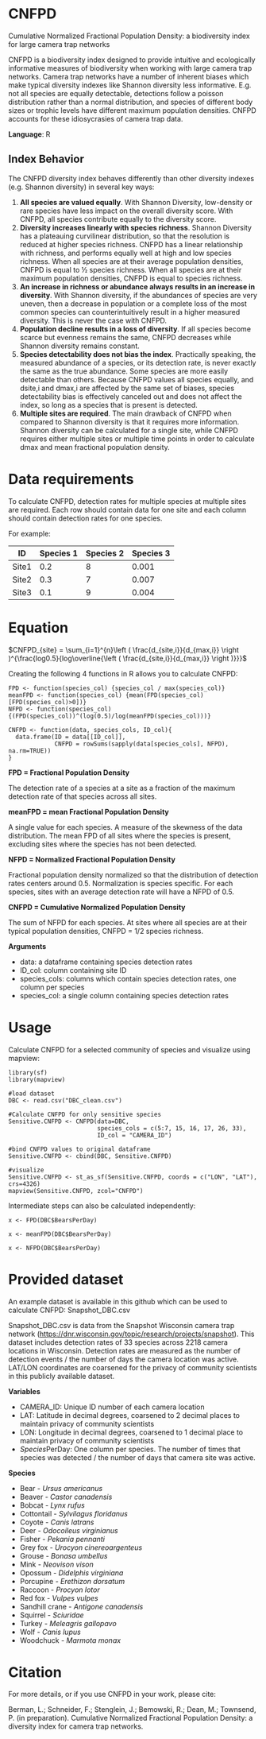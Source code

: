 # CNFPD 
Cumulative Normalized Fractional Population Density: a biodiversity index for large camera trap networks

CNFPD is a biodiversity index designed to provide intuitive and ecologically informative measures of biodiversity when working with large camera trap networks.
Camera trap networks have a number of inherent biases which make typical diversity indexes like Shannon diversity less informative. E.g. not all species are equally detectable, detections follow a poisson distribution rather than a normal distribution, and species of different body sizes or trophic levels have different maximum population densities. 
CNFPD accounts for these idiosycrasies of camera trap data.

**Language**: R



## Index Behavior
The CNFPD diversity index behaves differently than other diversity indexes (e.g. Shannon diversity) in several key ways:
1. **All species are valued equally**. With Shannon Diversity, low-density or rare species have less impact on the overall diversity score. With CNFPD, all species contribute equally to the diversity score.
2. **Diversity increases linearly with species richness**. Shannon Diversity has a plateauing curvilinear distribution, so that the resolution is reduced at higher species richness. CNFPD has a linear relationship with richness, and performs equally well at high and low species richness. When all species are at their average population densities, CNFPD is equal to ½ species richness. When all species are at their maximum population densities, CNFPD is equal to species richness. 
3. **An increase in richness or abundance always results in an increase in diversity**. With Shannon diversity, if the abundances of species are very uneven, then a decrease in population or a complete loss of the most common species can counterintuitively result in a higher measured diversity. This is never the case with CNFPD.
4. **Population decline results in a loss of diversity**. If all species become scarce but evenness remains the same, CNFPD decreases while Shannon diversity remains constant. 
5. **Species detectability does not bias the index**. Practically speaking, the measured abundance of a species, or its detection rate, is never exactly the same as the true abundance. Some species are more easily detectable than others. Because CNFPD values all species equally, and dsite,i and dmax,i are affected by the same set of biases, species detectability bias is effectively canceled out and does not affect the index, so long as a species that is present is detected. 
6. **Multiple sites are required**. The main drawback of CNFPD when compared to Shannon diversity is that it requires more information. Shannon diversity can be calculated for a single site, while CNFPD requires either multiple sites or multiple time points in order to calculate  dmax and mean fractional population density.



# Data requirements
To calculate CNFPD, detection rates for multiple species at multiple sites are required. 
Each row should contain data for one site and each column should contain detection rates for one species.

For example:

ID    | Species 1  | Species 2  | Species 3
----- | ---------- | ---------- | ---------
Site1 |  0.2       |  8         |  0.001
Site2 |  0.3       |  7         |  0.007
Site3 |  0.1       |  9         |  0.004




# Equation

$CNFPD_{site} = \sum_{i=1}^{n}\left ( \frac{d_{site,i}}{d_{max,i}} \right )^{\frac{log0.5}{log\overline{\left ( \frac{d_{site,i}}{d_{max,i}} \right )}}}$

Creating the following 4 functions in R allows you to calculate CNFPD:

```{r}
FPD <- function(species_col) {species_col / max(species_col)}
meanFPD <- function(species_col) {mean(FPD(species_col)[FPD(species_col)>0])}
NFPD <- function(species_col) {(FPD(species_col))^(log(0.5)/log(meanFPD(species_col)))}

CNFPD <- function(data, species_cols, ID_col){
  data.frame(ID = data[[ID_col]],
             CNFPD = rowSums(sapply(data[species_cols], NFPD), na.rm=TRUE))
}
```

**FPD = Fractional Population Density**

The detection rate of a species at a site as a fraction of the maximum detection rate of that species across all sites. 



**meanFPD = mean Fractional Population Density**

A single value for each species. A measure of the skewness of the data distribution. 
The mean FPD of all sites where the species is present, excluding sites where the species has not been detected.



**NFPD = Normalized Fractional Population Density**

Fractional population density normalized so that the distribution of detection rates centers around 0.5. 
Normalization is species specific. For each species, sites with an average detection rate will have a NFPD of 0.5. 



**CNFPD = Cumulative Normalized Population Density**

The sum of NFPD for each species. At sites where all species are at their typical population densities, CNFPD = 1/2 species richness.



**Arguments**
 + data:             a dataframe containing species detection rates
 + ID_col:           column containing site ID
 + species_cols:     columns which contain species detection rates, one column per species
 + species_col:      a single column containing species detection rates



# Usage

Calculate CNFPD for a selected community of species and visualize using mapview:

```{r}
library(sf)
library(mapview)

#load dataset
DBC <- read.csv("DBC_clean.csv")

#Calculate CNFPD for only sensitive species
Sensitive.CNFPD <- CNFPD(data=DBC, 
                         species_cols = c(5:7, 15, 16, 17, 26, 33), 
                         ID_col = "CAMERA_ID")

#bind CNFPD values to original dataframe
Sensitive.CNFPD <- cbind(DBC, Sensitive.CNFPD)

#visualize
Sensitive.CNFPD <- st_as_sf(Sensitive.CNFPD, coords = c("LON", "LAT"), crs=4326)
mapview(Sensitive.CNFPD, zcol="CNFPD")
```

Intermediate steps can also be calculated independently:

```{r}
x <- FPD(DBC$BearsPerDay)

x <- meanFPD(DBC$BearsPerDay)

x <- NFPD(DBC$BearsPerDay)
```


# Provided dataset

An example dataset is available in this github which can be used to calculate CNFPD: Snapshot_DBC.csv

Snapshot_DBC.csv is data from the Snapshot Wisconsin camera trap network (https://dnr.wisconsin.gov/topic/research/projects/snapshot). 
This dataset includes detection rates of 33 species across 2218 camera locations in Wisconsin.
Detection rates are measured as the number of detection events / the number of days the camera location was active.
LAT/LON coordinates are coarsened for the privacy of community scientists in this publicly available dataset.

**Variables**
  + CAMERA_ID: Unique ID number of each camera location
  +	LAT: Latitude in decimal degrees, coarsened to 2 decimal places to maintain privacy of community scientists
  +	LON: Longitude in decimal degrees, coarsened to 1 decimal place to maintain privacy of community scientists
  + *Species*PerDay: One column per species. The number of times that species was detected / the number of days that camera site was active.

**Species**
 + Bear - *Ursus americanus*
 + Beaver - *Castor canadensis*
 + Bobcat - *Lynx rufus*
 + Cottontail - *Sylvilagus floridanus*
 + Coyote - *Canis latrans*
 + Deer - *Odocoileus virginianus*
 + Fisher - *Pekania pennanti*
 + Grey fox - *Urocyon cinereoargenteus*
 + Grouse - *Bonasa umbellus*
 + Mink - *Neovison vison*
 + Opossum - *Didelphis virginiana*
 + Porcupine - *Erethizon dorsatum*
 + Raccoon - *Procyon lotor*
 + Red fox - *Vulpes vulpes*
 + Sandhill crane - *Antigone canadensis*
 + Squirrel - *Sciuridae*
 + Turkey - *Meleagris gallopavo*
 + Wolf - *Canis lupus*
 + Woodchuck - *Marmota monax*


# Citation

For more details, or if you use CNFPD in your work, please cite:

Berman, L.; Schneider, F.; Stenglein, J.; Bemowski, R.; Dean, M.; Townsend, P. (in preparation). Cumulative Normalized Fractional Population Density: a diversity index for camera trap networks. 




